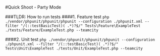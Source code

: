 #Quick Shoot - Party Mode

###TLDR: How to run tests
####1. Feature test
`php ./vendor/phpunit/phpunit/phpunit --configuration ./phpunit.xml --filter "/(::testBasicTest)( .*)?$/" Tests\Feature\ExampleTest ./tests/Feature/ExampleTest.php --teamcity`

####2. Unit test
`php ./vendor/phpunit/phpunit/phpunit --configuration ./phpunit.xml --filter "/(::testBasicTest)( .*)?$/" Tests\Unit\ExampleTest ./tests/Unit/ExampleTest.php --teamcity`